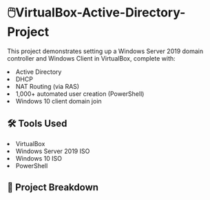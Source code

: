 # 🖱️VirtualBox-Active-Directory-Project

This project demonstrates setting up a Windows Server 2019 domain controller and Windows Client in VirtualBox, complete with:
<li> Active Directory </li>
<li> DHCP </li>
<li> NAT Routing (via RAS)</li>
<li> 1,000+ automated user creation (PowerShell) </li>
<li> Windows 10 client domain join </li>

## 🛠️ Tools Used
<li> VirtualBox </li>
<li> Windows Server 2019 ISO </li>
<li> Windows 10 ISO </li>
<li> PowerShell </li>

## 🧱 Project Breakdown
